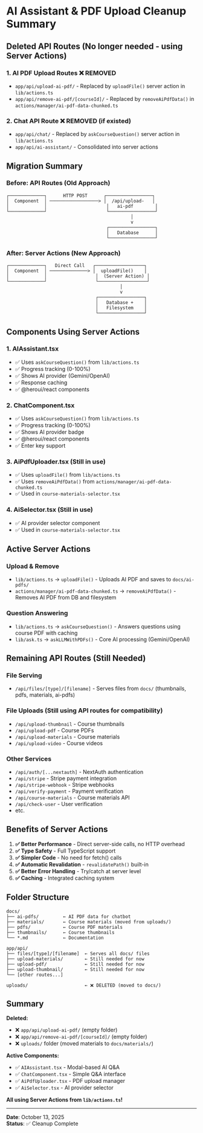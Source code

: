 # AI Assistant & PDF Upload Cleanup Summary

## Deleted API Routes (No longer needed - using Server Actions)

### **1. AI PDF Upload Routes** ❌ REMOVED
- `app/api/upload-ai-pdf/` - Replaced by `uploadFile()` server action in `lib/actions.ts`
- `app/api/remove-ai-pdf/[courseId]/` - Replaced by `removeAiPdfData()` in `actions/manager/ai-pdf-data-chunked.ts`

### **2. Chat API Route** ❌ REMOVED (if existed)
- `app/api/chat/` - Replaced by `askCourseQuestion()` server action in `lib/actions.ts`
- `app/api/ai-assistant/` - Consolidated into server actions

## Migration Summary

### **Before: API Routes (Old Approach)**
```
┌─────────────┐      HTTP POST      ┌─────────────────┐
│  Component  │ ──────────────────> │  /api/upload-   │
│             │                      │   ai-pdf        │
└─────────────┘                      └─────────────────┘
                                              │
                                              v
                                     ┌─────────────────┐
                                     │   Database      │
                                     └─────────────────┘
```

### **After: Server Actions (New Approach)**
```
┌─────────────┐   Direct Call   ┌──────────────────┐
│  Component  │ ──────────────> │  uploadFile()    │
│             │                  │  (Server Action) │
└─────────────┘                  └──────────────────┘
                                          │
                                          v
                                 ┌─────────────────┐
                                 │   Database +    │
                                 │   Filesystem    │
                                 └─────────────────┘
```

## Components Using Server Actions

### **1. AIAssistant.tsx**
- ✅ Uses `askCourseQuestion()` from `lib/actions.ts`
- ✅ Progress tracking (0-100%)
- ✅ Shows AI provider (Gemini/OpenAI)
- ✅ Response caching
- ✅ @heroui/react components

### **2. ChatComponent.tsx**
- ✅ Uses `askCourseQuestion()` from `lib/actions.ts`
- ✅ Progress tracking (0-100%)
- ✅ Shows AI provider badge
- ✅ @heroui/react components
- ✅ Enter key support

### **3. AiPdfUploader.tsx** (Still in use)
- ✅ Uses `uploadFile()` from `lib/actions.ts`
- ✅ Uses `removeAiPdfData()` from `actions/manager/ai-pdf-data-chunked.ts`
- ✅ Used in `course-materials-selector.tsx`

### **4. AiSelector.tsx** (Still in use)
- ✅ AI provider selector component
- ✅ Used in `course-materials-selector.tsx`

## Active Server Actions

### **Upload & Remove**
- `lib/actions.ts` → `uploadFile()` - Uploads AI PDF and saves to `docs/ai-pdfs/`
- `actions/manager/ai-pdf-data-chunked.ts` → `removeAiPdfData()` - Removes AI PDF from DB and filesystem

### **Question Answering**
- `lib/actions.ts` → `askCourseQuestion()` - Answers questions using course PDF with caching
- `lib/ask.ts` → `askLLMWithPDFs()` - Core AI processing (Gemini/OpenAI)

## Remaining API Routes (Still Needed)

### **File Serving**
- `/api/files/[type]/[filename]` - Serves files from `docs/` (thumbnails, pdfs, materials, ai-pdfs)

### **File Uploads** (Still using API routes for compatibility)
- `/api/upload-thumbnail` - Course thumbnails
- `/api/upload-pdf` - Course PDFs
- `/api/upload-materials` - Course materials
- `/api/upload-video` - Course videos

### **Other Services**
- `/api/auth/[...nextauth]` - NextAuth authentication
- `/api/stripe` - Stripe payment integration
- `/api/stripe-webhook` - Stripe webhooks
- `/api/verify-payment` - Payment verification
- `/api/course-materials` - Course materials API
- `/api/check-user` - User verification
- etc.

## Benefits of Server Actions

1. **✅ Better Performance** - Direct server-side calls, no HTTP overhead
2. **✅ Type Safety** - Full TypeScript support
3. **✅ Simpler Code** - No need for fetch() calls
4. **✅ Automatic Revalidation** - `revalidatePath()` built-in
5. **✅ Better Error Handling** - Try/catch at server level
6. **✅ Caching** - Integrated caching system

## Folder Structure

```
docs/
├── ai-pdfs/         ← AI PDF data for chatbot
├── materials/       ← Course materials (moved from uploads/)
├── pdfs/            ← Course PDF materials
├── thumbnails/      ← Course thumbnails
└── *.md             ← Documentation

app/api/
├── files/[type]/[filename]  ← Serves all docs/ files
├── upload-materials/        ← Still needed for now
├── upload-pdf/              ← Still needed for now
├── upload-thumbnail/        ← Still needed for now
└── [other routes...]

uploads/                     ← ❌ DELETED (moved to docs/)
```

## Summary

**Deleted:**
- ❌ `app/api/upload-ai-pdf/` (empty folder)
- ❌ `app/api/remove-ai-pdf/[courseId]/` (empty folder)
- ❌ `uploads/` folder (moved materials to `docs/materials/`)

**Active Components:**
- ✅ `AIAssistant.tsx` - Modal-based AI Q&A
- ✅ `ChatComponent.tsx` - Simple Q&A interface
- ✅ `AiPdfUploader.tsx` - PDF upload manager
- ✅ `AiSelector.tsx` - AI provider selector

**All using Server Actions from `lib/actions.ts`!**

---
**Date**: October 13, 2025  
**Status**: ✅ Cleanup Complete

